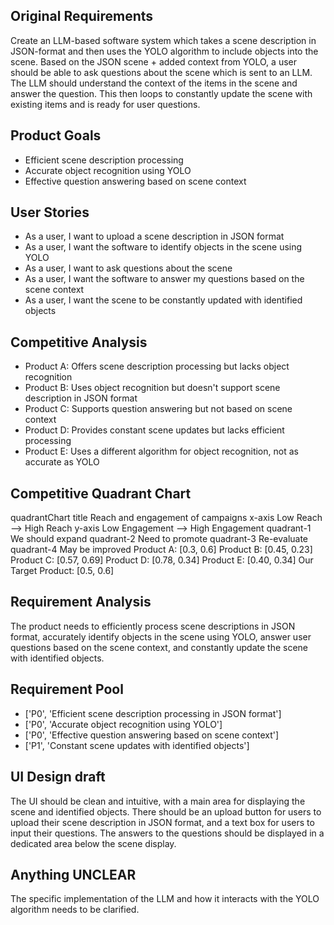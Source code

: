 ## Original Requirements

Create an LLM-based software system which takes a scene description in JSON-format and then uses the YOLO algorithm to include objects into the scene. Based on the JSON scene + added context from YOLO, a user should be able to ask questions about the scene which is sent to an LLM. The LLM should understand the context of the items in the scene and answer the question. This then loops to constantly update the scene with existing items and is ready for user questions.

## Product Goals

- Efficient scene description processing
- Accurate object recognition using YOLO
- Effective question answering based on scene context

## User Stories

- As a user, I want to upload a scene description in JSON format
- As a user, I want the software to identify objects in the scene using YOLO
- As a user, I want to ask questions about the scene
- As a user, I want the software to answer my questions based on the scene context
- As a user, I want the scene to be constantly updated with identified objects

## Competitive Analysis

- Product A: Offers scene description processing but lacks object recognition
- Product B: Uses object recognition but doesn't support scene description in JSON format
- Product C: Supports question answering but not based on scene context
- Product D: Provides constant scene updates but lacks efficient processing
- Product E: Uses a different algorithm for object recognition, not as accurate as YOLO

## Competitive Quadrant Chart

quadrantChart
    title Reach and engagement of campaigns
    x-axis Low Reach --> High Reach
    y-axis Low Engagement --> High Engagement
    quadrant-1 We should expand
    quadrant-2 Need to promote
    quadrant-3 Re-evaluate
    quadrant-4 May be improved
    Product A: [0.3, 0.6]
    Product B: [0.45, 0.23]
    Product C: [0.57, 0.69]
    Product D: [0.78, 0.34]
    Product E: [0.40, 0.34]
    Our Target Product: [0.5, 0.6]

## Requirement Analysis

The product needs to efficiently process scene descriptions in JSON format, accurately identify objects in the scene using YOLO, answer user questions based on the scene context, and constantly update the scene with identified objects.

## Requirement Pool

- ['P0', 'Efficient scene description processing in JSON format']
- ['P0', 'Accurate object recognition using YOLO']
- ['P0', 'Effective question answering based on scene context']
- ['P1', 'Constant scene updates with identified objects']

## UI Design draft

The UI should be clean and intuitive, with a main area for displaying the scene and identified objects. There should be an upload button for users to upload their scene description in JSON format, and a text box for users to input their questions. The answers to the questions should be displayed in a dedicated area below the scene display.

## Anything UNCLEAR

The specific implementation of the LLM and how it interacts with the YOLO algorithm needs to be clarified.

